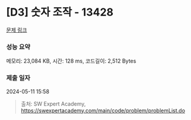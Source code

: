 # [D3] 숫자 조작 - 13428 

[문제 링크](https://swexpertacademy.com/main/code/problem/problemDetail.do?contestProbId=AX4EJPs68IkDFARe) 

### 성능 요약

메모리: 23,084 KB, 시간: 128 ms, 코드길이: 2,512 Bytes

### 제출 일자

2024-05-11 15:58



> 출처: SW Expert Academy, https://swexpertacademy.com/main/code/problem/problemList.do